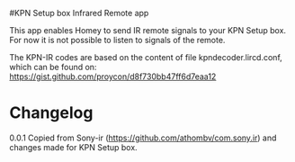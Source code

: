#KPN Setup box Infrared Remote app

This app enables Homey to send IR remote signals to your KPN Setup box. For now it is not possible to listen to signals of the remote.

The KPN-IR codes are based on the content of file kpndecoder.lircd.conf, which can be found on:
https://gist.github.com/proycon/d8f730bb47ff6d7eaa12

# Changelog
0.0.1 Copied from Sony-ir (https://github.com/athombv/com.sony.ir) and changes made for KPN Setup box.
